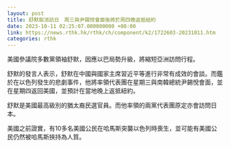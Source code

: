 ```yaml
---
layout: post
title: 舒默取消訪日　周三與尹錫悅會面後將於周四晚返抵紐約
date: 2023-10-11 02:25:07.000000000 +08:00
link: https://news.rthk.hk/rthk/ch/component/k2/1722603-20231011.htm
categories: rthk
---
```


美國參議院多數黨領袖舒默，因應以巴局勢升級，將縮短亞洲訪問行程。

舒默的發言人表示，舒默在中國與國家主席習近平等進行非常有成效的會談。而鑑於在以色列發生的悲劇事件，他將率領代表團在星期三與南韓總統尹錫悅會面，並在星期四返回美國，並預計在當地晚上返抵紐約。

舒默是美國最高級別的猶太裔民選官員。而他率領的兩黨代表團原定亦會訪問日本。

美國之前證實，有10多名美國公民在哈馬斯突襲以色列時喪生，並可能有美國公民仍然被哈馬斯挾持為人質。
